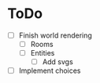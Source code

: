 # ToDo

- [ ] Finish world rendering
  - [ ] Rooms
  - [ ] Entities
    - [ ] Add svgs
- [ ] Implement choices